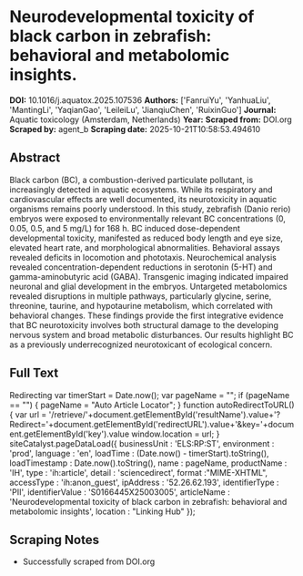 # Neurodevelopmental toxicity of black carbon in zebrafish: behavioral and metabolomic insights.

**DOI:** 10.1016/j.aquatox.2025.107536
**Authors:** ['FanruiYu', 'YanhuaLiu', 'MantingLi', 'YaqianGao', 'LeileiLu', 'JianqiuChen', 'RuixinGuo']
**Journal:** Aquatic toxicology (Amsterdam, Netherlands)
**Year:** 
**Scraped from:** DOI.org
**Scraped by:** agent_b
**Scraping date:** 2025-10-21T10:58:53.494610

## Abstract

Black carbon (BC), a combustion-derived particulate pollutant, is increasingly detected in aquatic ecosystems. While its respiratory and cardiovascular effects are well documented, its neurotoxicity in aquatic organisms remains poorly understood. In this study, zebrafish (Danio rerio) embryos were exposed to environmentally relevant BC concentrations (0, 0.05, 0.5, and 5 mg/L) for 168 h. BC induced dose-dependent developmental toxicity, manifested as reduced body length and eye size, elevated heart rate, and morphological abnormalities. Behavioral assays revealed deficits in locomotion and phototaxis. Neurochemical analysis revealed concentration-dependent reductions in serotonin (5-HT) and gamma-aminobutyric acid (GABA). Transgenic imaging indicated impaired neuronal and glial development in the embryos. Untargeted metabolomics revealed disruptions in multiple pathways, particularly glycine, serine, threonine, taurine, and hypotaurine metabolism, which correlated with behavioral changes. These findings provide the first integrative evidence that BC neurotoxicity involves both structural damage to the developing nervous system and broad metabolic disturbances. Our results highlight BC as a previously underrecognized neurotoxicant of ecological concern.

## Full Text

Redirecting var timerStart = Date.now(); var pageName = ""; if (pageName == "") { pageName = "Auto Article Locator"; } function autoRedirectToURL() { var url = '/retrieve/'+document.getElementById('resultName').value+'?Redirect='+document.getElementById('redirectURL').value+'&key='+document.getElementById('key').value window.location = url; } siteCatalyst.pageDataLoad({ businessUnit : 'ELS:RP:ST', environment : 'prod', language : 'en', loadTime : (Date.now() - timerStart).toString(), loadTimestamp : Date.now().toString(), name : pageName, productName : 'IH', type : 'ih:article', detail : 'sciencedirect', format :"MIME-XHTML", accessType : 'ih:anon_guest', ipAddress : '52.26.62.193', identifierType : 'PII', identifierValue : 'S0166445X25003005', articleName : 'Neurodevelopmental toxicity of black carbon in zebrafish: behavioral and metabolomic insights', location : "Linking Hub" });

## Scraping Notes

- Successfully scraped from DOI.org
